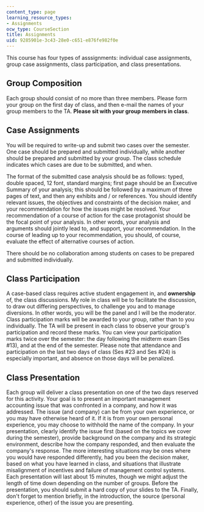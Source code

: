 ```yaml
---
content_type: page
learning_resource_types:
- Assignments
ocw_type: CourseSection
title: Assignments
uid: 9285901e-3c43-28e0-c651-e876fe982f0e
---
```


This course has four types of asssignments: individual case assignments, group case assignments, class participation, and class presentations.

Group Composition
-----------------

Each group should consist of no more than three members. Please form your group on the first day of class, and then e-mail the names of your group members to the TA. **Please sit with your group members in class**.

Case Assignments
----------------

You will be required to write-up and submit two cases over the semester. One case should be prepared and submitted individually, while another should be prepared and submitted by your group. The class schedule indicates which cases are due to be submitted, and when.

The format of the submitted case analysis should be as follows: typed, double spaced, 12 font, standard margins; first page should be an Executive Summary of your analysis; this should be followed by a maximum of three pages of text, and then any exhibits and / or references. You should identify relevant issues, the objectives and constraints of the decision maker, and your recommendation for how the issues might be resolved. Your recommendation of a course of action for the case protagonist should be the focal point of your analysis. In other words, your analysis and arguments should jointly lead to, and support, your recommendation. In the course of leading up to your recommendation, you should, of course, evaluate the effect of alternative courses of action.

There should be no collaboration among students on cases to be prepared and submitted individually.

Class Participation
-------------------

A case-based class requires active student engagement in, and **ownership** of, the class discussions. My role in class will be to facilitate the discussion, to draw out differing perspectives, to challenge you and to manage diversions. In other words, you will be the panel and I will be the moderator. Class participation marks will be awarded to your group, rather than to you individually. The TA will be present in each class to observe your group's participation and record these marks. You can view your participation marks twice over the semester: the day following the midterm exam (Ses #13), and at the end of the semester. Please note that attendance and participation on the last two days of class (Ses #23 and Ses #24) is especially important, and absence on those days will be penalized.

Class Presentation
------------------

Each group will deliver a class presentation on one of the two days reserved for this activity. Your goal is to present an important management accounting issue that was confronted in a company, and how it was addressed. The issue (and company) can be from your own experience, or you may have otherwise heard of it. If it is from your own personal experience, you may choose to withhold the name of the company. In your presentation, clearly identify the issue first (based on the topics we cover during the semester), provide background on the company and its strategic environment, describe how the company responded, and then evaluate the company's response. The more interesting situations may be ones where you would have responded differently, had you been the decision maker, based on what you have learned in class, and situations that illustrate misalignment of incentives and failure of management control systems. Each presentation will last about 15 minutes, though we might adjust the length of time down depending on the number of groups. Before the presentation, you should submit a hard copy of your slides to the TA. Finally, don't forget to mention briefly, in the introduction, the source (personal experience, other) of the issue you are presenting.